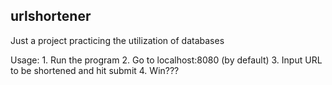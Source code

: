## urlshortener

Just a project practicing the utilization of databases

Usage:
    1. Run the program
    2. Go to localhost:8080 (by default)
    3. Input URL to be shortened and hit submit
    4. Win???
    
